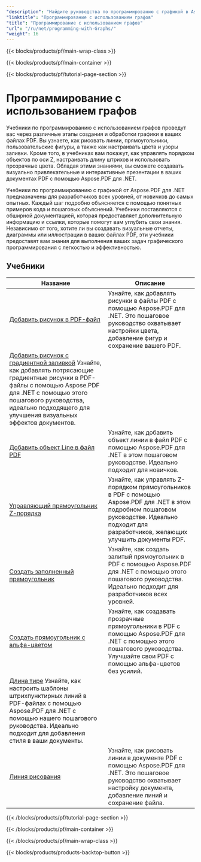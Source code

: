 ```yaml
---
"description": "Найдите руководства по программированию с графикой в Aspose.PDF для .NET. Узнайте, как создавать и настраивать графику в ваших PDF-документах."
"linktitle": "Программирование с использованием графов"
"title": "Программирование с использованием графов"
"url": "/ru/net/programming-with-Graphs/"
"weight": 16
---
```


{{< blocks/products/pf/main-wrap-class >}}

{{< blocks/products/pf/main-container >}}

{{< blocks/products/pf/tutorial-page-section >}}

# Программирование с использованием графов

Учебники по программированию с использованием графов проведут вас через различные этапы создания и обработки графики в ваших файлах PDF. Вы узнаете, как рисовать линии, прямоугольники, пользовательские фигуры, а также как настраивать цвета и узоры заливки. Кроме того, в учебниках вам покажут, как управлять порядком объектов по оси Z, настраивать длину штрихов и использовать прозрачные цвета. Обладая этими знаниями, вы сможете создавать визуально привлекательные и интерактивные презентации в ваших документах PDF с помощью Aspose.PDF для .NET.

Учебники по программированию с графикой от Aspose.PDF для .NET предназначены для разработчиков всех уровней, от новичков до самых опытных. Каждый шаг подробно объясняется с помощью понятных примеров кода и пошаговых объяснений. Учебники поставляются с обширной документацией, которая предоставляет дополнительную информацию и ссылки, которые помогут вам углубить свои знания. Независимо от того, хотите ли вы создавать визуальные отчеты, диаграммы или иллюстрации в ваших файлах PDF, эти учебники предоставят вам знания для выполнения ваших задач графического программирования с легкостью и эффективностью.

## Учебники
| Название | Описание |
| --- | --- | 
| [Добавить рисунок в PDF-файл](./add-drawing/) | Узнайте, как добавлять рисунки в файлы PDF с помощью Aspose.PDF для .NET. Это пошаговое руководство охватывает настройки цвета, добавление фигур и сохранение вашего PDF. |  
| [Добавить рисунок с градиентной заливкой](./add-drawing-with-gradient-fill/) Узнайте, как добавлять потрясающие градиентные рисунки в PDF-файлы с помощью Aspose.PDF для .NET с помощью этого пошагового руководства, идеально подходящего для улучшения визуальных эффектов документов. |  
| [Добавить объект Line в файл PDF](./add-line-object/) | Узнайте, как добавить объект линии в файл PDF с помощью Aspose.PDF для .NET в этом пошаговом руководстве. Идеально подходит для новичков. |  
| [Управляющий прямоугольник Z-порядка](./control-rectangle-z-order/) | Узнайте, как управлять Z-порядком прямоугольников в PDF с помощью Aspose.PDF для .NET в этом подробном пошаговом руководстве. Идеально подходит для разработчиков, желающих улучшить документы PDF. |  
| [Создать заполненный прямоугольник](./create-filled-rectangle/) | Узнайте, как создать залитый прямоугольник в PDF с помощью Aspose.PDF для .NET с помощью этого пошагового руководства. Идеально подходит для разработчиков всех уровней. |  
| [Создать прямоугольник с альфа-цветом](./create-rectangle-with-alpha-color/) | Узнайте, как создавать прозрачные прямоугольники в PDF с помощью Aspose.PDF для .NET с помощью этого пошагового руководства. Улучшайте свои PDF с помощью альфа-цветов без усилий. |  
| [Длина тире](./dash-length/) Узнайте, как настроить шаблоны штрихпунктирных линий в PDF-файлах с помощью Aspose.PDF для .NET с помощью нашего пошагового руководства. Идеально подходит для добавления стиля в ваши документы. |  
| [Линия рисования](./drawing-line/) | Узнайте, как рисовать линии в документе PDF с помощью Aspose.PDF для .NET. Это пошаговое руководство охватывает настройку документа, добавление линий и сохранение файла. |  

{{< /blocks/products/pf/tutorial-page-section >}}

{{< /blocks/products/pf/main-container >}}

{{< /blocks/products/pf/main-wrap-class >}}

{{< blocks/products/products-backtop-button >}}